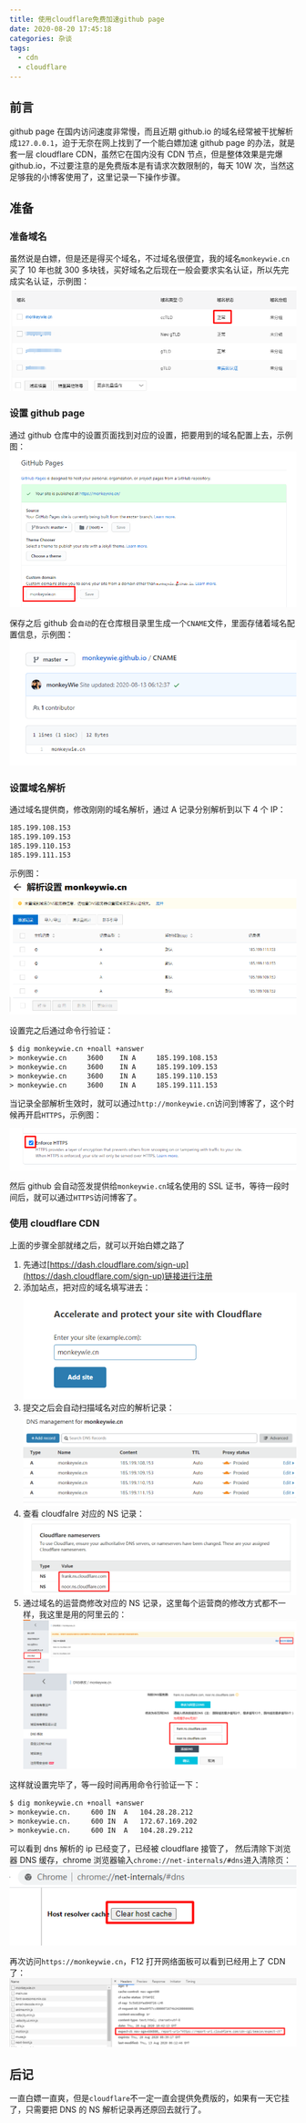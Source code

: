 ```yaml
---
title: 使用cloudflare免费加速github page
date: 2020-08-20 17:45:18
categories: 杂谈
tags:
  - cdn
  - cloudflare
---
```


## 前言

github page 在国内访问速度非常慢，而且近期 github.io 的域名经常被干扰解析成`127.0.0.1`，迫于无奈在网上找到了一个能白嫖加速 github page 的办法，就是套一层 cloudflare CDN，虽然它在国内没有 CDN 节点，但是整体效果是完爆 github.io，不过要注意的是免费版本是有请求次数限制的，每天 10W 次，当然这足够我的小博客使用了，这里记录一下操作步骤。

## 准备

### 准备域名

虽然说是白嫖，但是还是得买个域名，不过域名很便宜，我的域名`monkeywie.cn`买了 10 年也就 300 多块钱，买好域名之后现在一般会要求实名认证，所以先完成实名认证，示例图：
![](fast-github-page-with-cloudflare/2020-08-20-18-08-42.png)

### 设置 github page

通过 github 仓库中的设置页面找到对应的设置，把要用到的域名配置上去，示例图：
![](fast-github-page-with-cloudflare/2020-08-20-18-10-46.png)

保存之后 github 会`自动`的在仓库根目录里生成一个`CNAME`文件，里面存储着域名配置信息，示例图：
![](fast-github-page-with-cloudflare/2020-08-20-18-12-28.png)

### 设置域名解析

通过域名提供商，修改刚刚的域名解析，通过 A 记录分别解析到以下 4 个 IP：

```
185.199.108.153
185.199.109.153
185.199.110.153
185.199.111.153
```

示例图：
![](fast-github-page-with-cloudflare/2020-08-20-18-21-37.png)

设置完之后通过命令行验证：

```
$ dig monkeywie.cn +noall +answer
> monkeywie.cn     3600    IN A     185.199.108.153
> monkeywie.cn     3600    IN A     185.199.109.153
> monkeywie.cn     3600    IN A     185.199.110.153
> monkeywie.cn     3600    IN A     185.199.111.153
```

当记录全部解析生效时，就可以通过`http://monkeywie.cn`访问到博客了，这个时候再开启`HTTPS`，示例图：

![](fast-github-page-with-cloudflare/2020-08-20-18-24-13.png)

然后 github 会自动签发提供给`monkeywie.cn`域名使用的 SSL 证书，等待一段时间后，就可以通过`HTTPS`访问博客了。

### 使用 cloudflare CDN

上面的步骤全部就绪之后，就可以开始白嫖之路了

1. 先通过[https://dash.cloudflare.com/sign-up](https://dash.cloudflare.com/sign-up)链接进行注册
2. 添加站点，把对应的域名填写进去：
   ![](fast-github-page-with-cloudflare/2020-08-20-18-31-57.png)
3. 提交之后会自动扫描域名对应的解析记录：
   ![](fast-github-page-with-cloudflare/2020-08-20-18-32-34.png)
4. 查看 cloudfalre 对应的 NS 记录：
   ![](fast-github-page-with-cloudflare/2020-08-20-18-33-46.png)
5. 通过域名的运营商修改对应的 NS 记录，这里每个运营商的修改方式都不一样，我这里是用的阿里云的：
   ![](fast-github-page-with-cloudflare/2020-08-20-18-36-57.png)
   ![](fast-github-page-with-cloudflare/2020-08-20-18-37-25.png)

这样就设置完毕了，等一段时间再用命令行验证一下：

```
$ dig monkeywie.cn +noall +answer
> monkeywie.cn.		600	IN	A	104.28.28.212
> monkeywie.cn.		600	IN	A	172.67.169.202
> monkeywie.cn.		600	IN	A	104.28.29.212
```

可以看到 dns 解析的 ip 已经变了，已经被 cloudflare 接管了，
然后清除下浏览器 DNS 缓存，chrome 浏览器输入`chrome://net-internals/#dns`进入清除页：
![](fast-github-page-with-cloudflare/2020-08-20-18-41-14.png)

再次访问`https://monkeywie.cn`，F12 打开网络面板可以看到已经用上了 CDN 了：
![](fast-github-page-with-cloudflare/2020-08-20-18-43-05.png)

## 后记

一直白嫖一直爽，但是`cloudflare`不一定一直会提供免费版的，如果有一天它挂了，只需要把 DNS 的 NS 解析记录再还原回去就行了。
